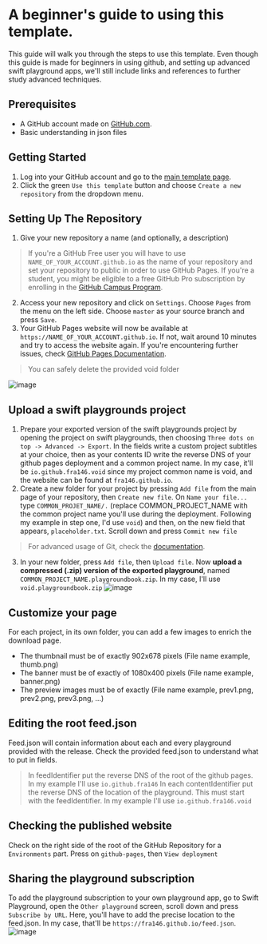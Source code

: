 # A beginner's guide to using this template.

This guide will walk you through the steps to use this template. Even though this guide is made for beginners in using github, and setting up advanced swift playground apps, we'll still include links and references to further study advanced techniques.

## Prerequisites

- A GitHub account made on [GitHub.com](https://github.com/join).
- Basic understanding in json files

## Getting Started

1. Log into your GitHub account and go to the [main template page](https://github.com/Fra146/swift-subscription).
2. Click the green `Use this template` button and choose `Create a new repository` from the dropdown menu.

## Setting Up The Repository

1. Give your new repository a name (and optionally, a description)
> If you're a GitHub Free user you will have to use `NAME_OF_YOUR_ACCOUNT.github.io` as the name of your repository and set your repository to public in order to use GitHub Pages.
> If you're a student, you might be eligible to a free GitHub Pro subscription by enrolling in the [GitHub Campus Program](https://education.github.com/).
2. Access your new repository and click on `Settings`. Choose `Pages` from the menu on the left side. Choose `master` as your source branch and press `Save`.
3. Your GitHub Pages website will now be available at `https://NAME_OF_YOUR_ACCOUNT.github.io`. If not, wait around 10 minutes and try to access the website again. If you're encountering further issues, check [GitHub Pages Documentation](https://docs.github.com/en/pages).
> You can safely delete the provided void folder

![image](https://github.com/Fra146/swift-subscription/assets/61921751/7ca60d9c-1b2b-4590-9824-eec9e1ca2b85)

## Upload a swift playgrounds project

1. Prepare your exported version of the swift playgrounds project by opening the project on swift playgrounds, then choosing `Three dots on top -> Advanced -> Export`. In the fields write a custom project subtitles at your choice, then as your contents ID write the reverse DNS of your github pages deployment and a common project name. In my case, it'll be `io.github.fra146.void` since my project common name is void, and the website can be found at `fra146.github.io`.
2. Create a new folder for your project by pressing `Add file` from the main page of your repository, then `Create new file`. On `Name your file...` type `COMMON_PROJET_NAME/.` (replace COMMON_PROJECT_NAME with the common project name you'll use during the deployment. Following my example in step one, I'd use `void`) and then, on the new field that appears, `placeholder.txt`. Scroll down and press `Commit new file`
> For advanced usage of Git, check the [documentation](https://git-scm.com/doc).
3. In your new folder, press `Add file`, then `Upload file`. Now **upload a compressed (.zip) version of the exported playground**, named `COMMON_PROJECT_NAME.playgroundbook.zip`. In my case, I'll use `void.playgroundbook.zip`
![image](https://github.com/Fra146/swift-subscription/assets/61921751/81d0978e-f7bf-4ec1-8df0-90021cd4d2a7)

## Customize your page

For each project, in its own folder, you can add a few images to enrich the download page.
- The thumbnail must be of exactly 902x678 pixels (File name example, thumb.png)
- The banner must be of exactly of 1080x400 pixels (File name example, banner.png)
- The preview images must be of exactly (File name example, prev1.png, prev2.png, prev3.png, ...)

## Editing the root feed.json

Feed.json will contain information about each and every playground provided with the release.
Check the provided feed.json to understand what to put in fields.
> In feedIdentifier put the reverse DNS of the root of the github pages. In my example I'll use `io.github.fra146`
> In each contentIdentifier put the reverse DNS of the location of the playground. This must start with the feedIdentifier. In my example I'll use `io.github.fra146.void`

## Checking the published website

Check on the right side of the root of the GitHub Repository for a `Environments` part. Press on `github-pages`, then `View deployment`

## Sharing the playground subscription

To add the playground subscription to your own playground app, go to Swift Playground, open the `Other playground` screen, scroll down and press `Subscribe by URL`. Here, you'll have to add the precise location to the feed.json. In my case, that'll be `https://fra146.github.io/feed.json`.
![image](https://github.com/Fra146/swift-subscription/assets/61921751/c977325a-fa0d-474d-b2fe-4dcbfb7fa013)
